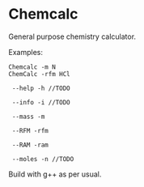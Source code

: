 Chemcalc
========

General purpose chemistry calculator.

Examples:

    Chemcalc -m N
    ChemCalc -rfm HCl
```
 --help -h //TODO
 
 --info -i //TODO
 
 --mass -m
 
 --RFM -rfm
 
 --RAM -ram
 
 --moles -n //TODO
```

Build with g++ as per usual.
